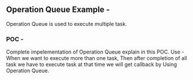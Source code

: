 ## Operation Queue Example - 

Operation Queue is used to execute multiple task.

### POC -
Complete impelementation of Operation Queue explain in this POC.
Use - 
When we want to execute more than one task, Then after completion of all task we have to execute task at that time we will get callback by Using Operation Queue. 

